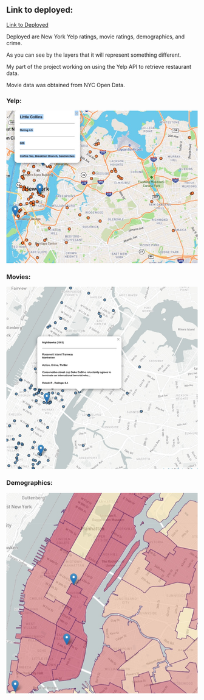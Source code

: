 

## Link to deployed:


[Link to Deployed](https://firedynasty.github.io/second_project/tenth_step_plus_airbnb/)


Deployed are New York Yelp ratings, movie ratings, demographics, and crime. 

As you can see by the layers that it will represent something different. 

My part of the project working on using the Yelp API to retrieve restaurant data.

Movie data was obtained from NYC Open Data.

### Yelp: 

![yelp](images/yelp.jpg)

### Movies:

![movies](images/movies.jpg)

### Demographics: 

![demographics](images/demographics.jpg)

